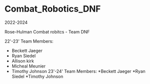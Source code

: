 # Combat_Robotics_DNF
2022-2024

Rose-Hulman Combat robitcs - Team DNF
    
 22'-23' Team Members:
  * Beckett Jaeger
  * Ryan Siedel
  * Allison kirk
  * Micheal Meunier
  * Timothy Johnson
 23'-24' Team Members:
  *Beckett Jaeger
  *Ryan Siedel
  *Timothy Johnson
